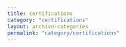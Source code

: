 ```yaml
---
title: certifications
category: "certifications"
layout: archive-categories
permalink: "category/certifications"
---
```

